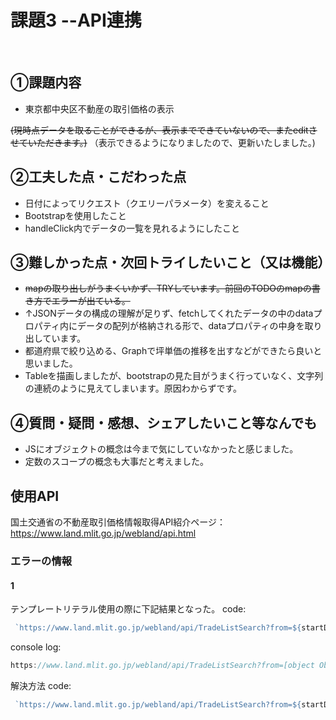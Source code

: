 # 課題3 --API連携
​
## ①課題内容
 - 東京都中央区不動産の取引価格の表示

~~(現時点データを取ることができるが、表示までできていないので、またeditさせていただきます。)~~
（表示できるようになりましたので、更新いたしました。)
​
## ②工夫した点・こだわった点
 - 日付によってリクエスト（クエリーパラメータ）を変えること
 - Bootstrapを使用したこと
 - handleClick内でデータの一覧を見れるようにしたこと
​
## ③難しかった点・次回トライしたいこと（又は機能）
 - ~~mapの取り出しがうまくいかず、TRYしています。前回のTODOのmapの書き方でエラーが出ている。~~
 - ↑JSONデータの構成の理解が足りず、fetchしてくれたデータの中のdataプロパティ内にデータの配列が格納される形で、dataプロパティの中身を取り出しています。
 - 都道府県で絞り込める、Graphで坪単価の推移を出すなどができたら良いと思いました。
 - Tableを描画しましたが、bootstrapの見た目がうまく行っていなく、文字列の連続のように見えてしまいます。原因わからずです。
 ​
## ④質問・疑問・感想、シェアしたいこと等なんでも
 - JSにオブジェクトの概念は今まで気にしていなかったと感じました。
 - 定数のスコープの概念も大事だと考えました。


## 使用API

国土交通省の不動産取引価格情報取得API紹介ページ：
https://www.land.mlit.go.jp/webland/api.html

### エラーの情報
#### 1
テンプレートリテラル使用の際に下記結果となった。
code:

```js
 `https://www.land.mlit.go.jp/webland/api/TradeListSearch?from=${startDate['startDate']}&to=${endDate['endDate']}&area=13`
 ```

console log:

```js
https://www.land.mlit.go.jp/webland/api/TradeListSearch?from=[object Object]&to=[object Object]&area=13
```

解決方法
code:

```js
 `https://www.land.mlit.go.jp/webland/api/TradeListSearch?from=${startDate['startDate']}&to=${endDate['endDate']}&area=13`
 ```


